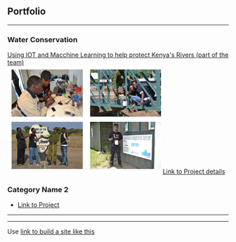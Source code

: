 ## Portfolio

---

### Water Conservation 

[Using IOT and Macchine Learning to help protect Kenya's Rivers (part of the team)](/sample_page)<br/>
<img src="images/river_monitoring_proj.png?raw=true"/> [Link to Project details](http://ciirawamaina.com/blog/2020-06-06-post.html)
<!--
---
[Project 2 Title](/pdf/sample_presentation.pdf)
<img src="images/dummy_thumbnail.jpg?raw=true"/>
-->
### Category Name 2

- [Link to Project](http://ciirawamaina.com/blog/2020-06-06-post.html)
---




---
Use [link to build a site like this](https://blog.usejournal.com/set-up-your-portfolio-website-in-less-than-10-minutes-with-github-pages-d0efa8ff56fd)
